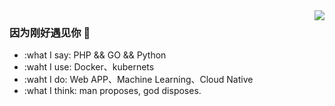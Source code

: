 <img align="right" src="https://github-readme-stats.vercel.app/api?username=JinlongHe&show_icons=true&icon_color=CE1D2D&text_color=718096&bg_color=ffffff&hide_title=true" />

### 因为刚好遇见你 👋

- :what I say: PHP && GO && Python
- :waht I use: Docker、kubernets
- :waht I do: Web APP、Machine Learning、Cloud Native
- :what I think: man proposes, god disposes.
